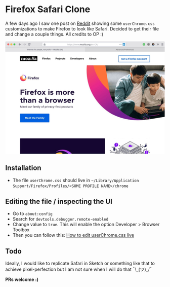 # Firefox Safari Clone

A few days ago I saw one post on [Reddit](https://www.reddit.com/r/FirefoxCSS/comments/fbg0bv/safariesque_for_firefox_73_on_macos/) showing some `userChrome.css` customizations to make Firefox to look like Safari. Decided to get their file and change a couple things. All credits to OP :)

![Screenshot](screenshot.jpg)

## Installation

- The file `userChrome.css` should live in `~/Library/Application Support/Firefox/Profiles/<SOME PROFILE NAME>/chrome`

## Editing the file / inspecting the UI

- Go to `about:config`
- Search for `devtools.debugger.remote-enabled`
- Change value to `true`. This will enable the option Developer > Browser Toolbox
- Then you can follow this: [How to edit userChrome.css live](https://github.com/adamhotep/Firefox-Tweaks/wiki/How-to-edit-userChrome.css-live)

## Todo

Ideally, I would like to replicate Safari in Sketch or something like that to achieve pixel-perfection but I am not sure when I will do that ¯\\\_(ツ)_/¯

**PRs welcome :)**
